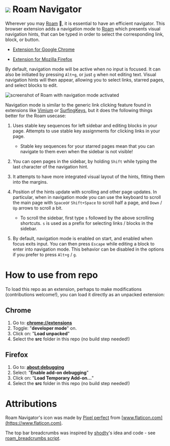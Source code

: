 # ![](etc/icon48.png) Roam Navigator

Wherever you may [Roam][] :metal:, it is essential to have an
efficient navigator. This browser extension adds a navigation mode to
[Roam][] which presents visual navigation hints, that can be typed in
order to select the corresponding link, block, or button.

* [ Extension for Google Chrome
  ](https://chrome.google.com/webstore/detail/todoist-shortcuts/jdnejinifclpmdnhchmadmjcmcjpcpbj)

<!--
    ![Chrome Users](https://img.shields.io/chrome-web-store/users/jdnejinifclpmdnhchmadmjcmcjpcpbj.svg)
    ![Chrome Rating](https://img.shields.io/chrome-web-store/rating/jdnejinifclpmdnhchmadmjcmcjpcpbj.svg)
-->

* [ Extension for Mozilla Firefox
  ](https://addons.mozilla.org/en-US/firefox/addon/roam-navigator/)

<!--
    ![Firefox Users](https://img.shields.io/amo/users/roam-navigator.svg)
    ![Firefox Rating](https://img.shields.io/amo/rating/roam-navigator.svg)
-->

By default, navigation mode will be active when no input is focused.
It can also be initiated by pressing `Alt+g`, or just `g` when not
editing text. Visual navigation hints will then appear, allowing you
to select links, starred pages, and select blocks to edit.

![screenshot of Roam with navigation mode activated](etc/screenshot1280.png)

Navigation mode is similar to the generic link clicking feature found
in extensions like [Vimium][] or [SurfingKeys][], but it does the
following things better for the Roam usecase:

1. Uses stable key sequences for left sidebar and editing blocks in
   your page.  Attempts to use stable key assignments for clicking
   links in your page.

   - Stable key sequences for your starred pages mean that you can
     navigate to them even when the sidebar is not visible!

2. You can open pages in the sidebar, by holding `Shift` while typing
   the last character of the navigation hint.

3. It attempts to have more integrated visual layout of the hints,
   fitting them into the margins.

4. Position of the hints update with scrolling and other page
   updates. In particular, when in navigation mode you can use the
   keyboard to scroll the main page with `Space`or `Shift+Space` to
   scroll half a page, and `Down` / `Up` arrows to scroll a bit.

   - To scroll the sidebar, first type `s` followed by the above
     scrolling shortcuts. `s` is used as a prefix for selecting links
     / blocks in the sidebar.

5. By default, navigation mode is enabled on start, and enabled when
   focus exits input. You can then press `Escape` while editing a
   block to enter into navigation mode. This behavior can be disabled
   in the options if you prefer to press `Alt+g` / `g`.

[Roam]: https://roamresearch.com/
[Vimium]: https://vimium.github.io/
[SurfingKeys]: https://github.com/brookhong/Surfingkeys

# How to use from repo

To load this repo as an extension, perhaps to make modifications
(contributions welcome!), you can load it directly as an unpacked
extension:

## Chrome

1. Go to: [**chrome://extensions**](chrome://extensions)
2. Toggle: "**developer mode**" on.
3. Click on: "**Load unpacked**"
4. Select the **src** folder in this repo (no build step needed!)

## Firefox

1. Go to: [**about:debugging**](about:debugging)
2. Select: "**Enable add-on debugging**"
3. Click on: "**Load Temporary Add-on…**"
4. Select the **src** folder in this repo (no build step needed!)

# Attributions

Roam Navigator's icon was made by [Pixel
perfect](https://www.flaticon.com/authors/pixel-perfect) from
[www.flaticon.com](https://www.flaticon.com).

The top bar breadcrumbs was inspired by
[shodty](https://github.com/shodty)'s idea and code - see
[roam_breadcrumbs
script](https://www.reddit.com/r/RoamResearch/comments/hbxooe/playing_with_the_new_roamjs_made_a_feature_to).
